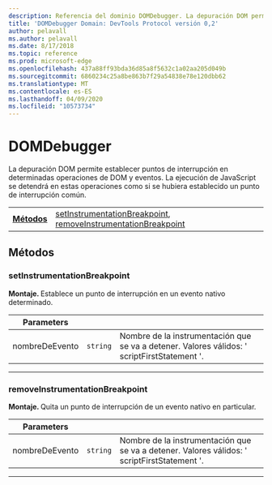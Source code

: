 ```yaml
---
description: Referencia del dominio DOMDebugger. La depuración DOM permite establecer puntos de interrupción en determinadas operaciones de DOM y eventos. La ejecución de JavaScript se detendrá en estas operaciones como si se hubiera establecido un punto de interrupción común.
title: 'DOMDebugger Domain: DevTools Protocol versión 0,2'
author: pelavall
ms.author: pelavall
ms.date: 8/17/2018
ms.topic: reference
ms.prod: microsoft-edge
ms.openlocfilehash: 437a88ff93bda36d85a8f5632c1a02aa205d049b
ms.sourcegitcommit: 6860234c25a8be863b7f29a54838e78e120dbb62
ms.translationtype: MT
ms.contentlocale: es-ES
ms.lasthandoff: 04/09/2020
ms.locfileid: "10573734"
---
```

# DOMDebugger
La depuración DOM permite establecer puntos de interrupción en determinadas operaciones de DOM y eventos. La ejecución de JavaScript se detendrá en estas operaciones como si se hubiera establecido un punto de interrupción común.

| | |
|-|-|
| [**Métodos**](#methods) | [setInstrumentationBreakpoint](#setinstrumentationbreakpoint), [removeInstrumentationBreakpoint](#removeinstrumentationbreakpoint) |
## Métodos

### setInstrumentationBreakpoint
<span><b>Montaje. </b></span>Establece un punto de interrupción en un evento nativo determinado.

<table>
    <thead>
        <tr>
            <th>Parameters</th>
            <th></th>
            <th></th>
        </tr>
    </thead>
    <tbody>
        <tr>
            <td>nombreDeEvento</td>
            <td><code class="flyout">string</code></td>
            <td>Nombre de la instrumentación que se va a detener. Valores válidos: ' scriptFirstStatement '.</td>
        </tr>
    </tbody>
</table>
</p>

---

### removeInstrumentationBreakpoint
<span><b>Montaje. </b></span>Quita un punto de interrupción de un evento nativo en particular.

<table>
    <thead>
        <tr>
            <th>Parameters</th>
            <th></th>
            <th></th>
        </tr>
    </thead>
    <tbody>
        <tr>
            <td>nombreDeEvento</td>
            <td><code class="flyout">string</code></td>
            <td>Nombre de la instrumentación que se va a detener. Valores válidos: ' scriptFirstStatement '.</td>
        </tr>
    </tbody>
</table>
</p>

---
